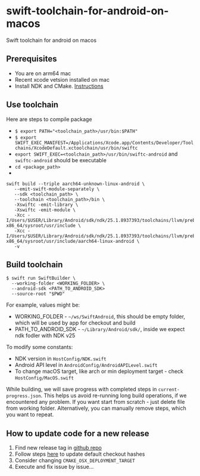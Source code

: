 # swift-toolchain-for-android-on-macos

Swift toolchain for android on macos

## Prerequisites
- You are on arm64 mac
- Recent xcode vetsion installed on mac
- Install NDK and CMake. [Instructions](https://developer.android.com/studio/projects/install-ndk)

## Use toolchain

Here are steps to compile package

- `$ export PATH="<toolchain_path>/usr/bin:$PATH"`
- `$ export SWIFT_EXEC_MANIFEST=/Applications/Xcode.app/Contents/Developer/Toolchains/XcodeDefault.xctoolchain/usr/bin/swiftc`
- `export SWIFT_EXEC=<toolchain_path>/usr/bin/swiftc-android`  and `swiftc-android` should be executable
- `cd <package_path>`
-
 ```
 swift build --triple aarch64-unknown-linux-android \
    --emit-swift-module-separately \
    --sdk <toolchain_path> \
    --toolchain <toolchain_path>/bin \
    -Xswiftc -emit-library \
    -Xswiftc -emit-module \
    -Xcc -I/Users/$USER/Library/Android/sdk/ndk/25.1.8937393/toolchains/llvm/prebuilt/darwin-x86_64/sysroot/usr/include \
    -Xcc -I/Users/$USER/Library/Android/sdk/ndk/25.1.8937393/toolchains/llvm/prebuilt/darwin-x86_64/sysroot/usr/include/aarch64-linux-android \
    -v
```

## Build toolchain
```
$ swift run SwiftBuilder \
  --working-folder <WORKING_FOLDER> \
  --android-sdk <PATH_TO_ANDROID_SDK>
  --source-root "$PWD"
```
For example, values might be:
- WORKING_FOLDER - `~/ws/SwiftAndroid`, this should be empty folder, which will be used by app for checkout and build
- PATH_TO_ANDROID_SDK - `~/Library/Android/sdk/`, inside we expect ndk fodler with NDK v25

To modify some constants:
- NDK version in `HostConfig/NDK.swift`
- Android API level in `AndroidConfig/AndroidAPILevel.swift`
- To change macOS target, like arch or min deployment target - check `HostConfig/MacOS.swift` 

While building, we will save progress with completed steps in `current-progress.json`. 
This helps us avoid re-running long build operations, if we encountered any problem.
If you want start from scratch - just delete file from working folder. Alternatively, you can manually remove steps, which you want to repeat.


## How to update code for a new release

1. Find new release tag in [github repo](https://github.com/apple/swift.git)
2. Follow steps [here](./Sources/SwiftBuilder/Repos/HowToGetCommitHashes.md) to update default checkout hashes
3. Consider changing `CMAKE_OSX_DEPLOYMENT_TARGET`
4. Execute and fix issue by issue...



